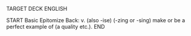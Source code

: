 TARGET DECK
ENGLISH

START
Basic
Epitomize
Back: v. (also -ise) (-zing or -sing) make or be a perfect example of (a quality etc.).
END
